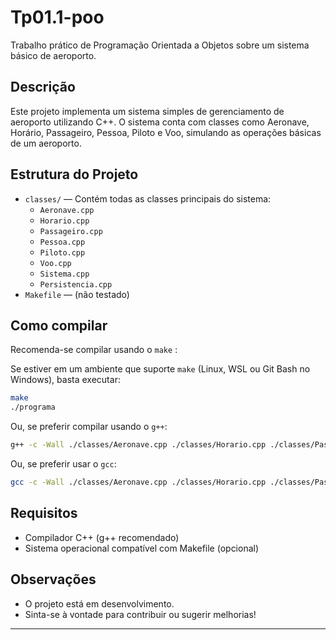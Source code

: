 # Tp01.1-poo

Trabalho prático de Programação Orientada a Objetos sobre um sistema básico de aeroporto.

## Descrição

Este projeto implementa um sistema simples de gerenciamento de aeroporto utilizando C++. O sistema conta com classes como Aeronave, Horário, Passageiro, Pessoa, Piloto e Voo, simulando as operações básicas de um aeroporto.

## Estrutura do Projeto

- `classes/` — Contém todas as classes principais do sistema:
  - `Aeronave.cpp`
  - `Horario.cpp`
  - `Passageiro.cpp`
  - `Pessoa.cpp`
  - `Piloto.cpp`
  - `Voo.cpp`
  - `Sistema.cpp`
  - `Persistencia.cpp`
- `Makefile` — (não testado)

## Como compilar

Recomenda-se compilar usando o `make` :

Se estiver em um ambiente que suporte `make` (Linux, WSL ou Git Bash no Windows), basta executar:

```sh
make
./programa
```

Ou, se preferir compilar usando o `g++`:

```sh
g++ -c -Wall ./classes/Aeronave.cpp ./classes/Horario.cpp ./classes/Passageiro.cpp ./classes/Pessoa.cpp ./classes/Piloto.cpp ./classes/Voo.cpp ./classes/Sistema.cpp ./classes/Persistencia.cpp
```

Ou, se preferir usar o `gcc`:

```sh
gcc -c -Wall ./classes/Aeronave.cpp ./classes/Horario.cpp ./classes/Passageiro.cpp ./classes/Pessoa.cpp ./classes/Piloto.cpp ./classes/Voo.cpp ./classes/Sistema.cpp ./classes/Persistencia.cpp
```

## Requisitos

- Compilador C++ (g++ recomendado)
- Sistema operacional compatível com Makefile (opcional)

## Observações

- O projeto está em desenvolvimento.
- Sinta-se à vontade para contribuir ou sugerir melhorias!

---

